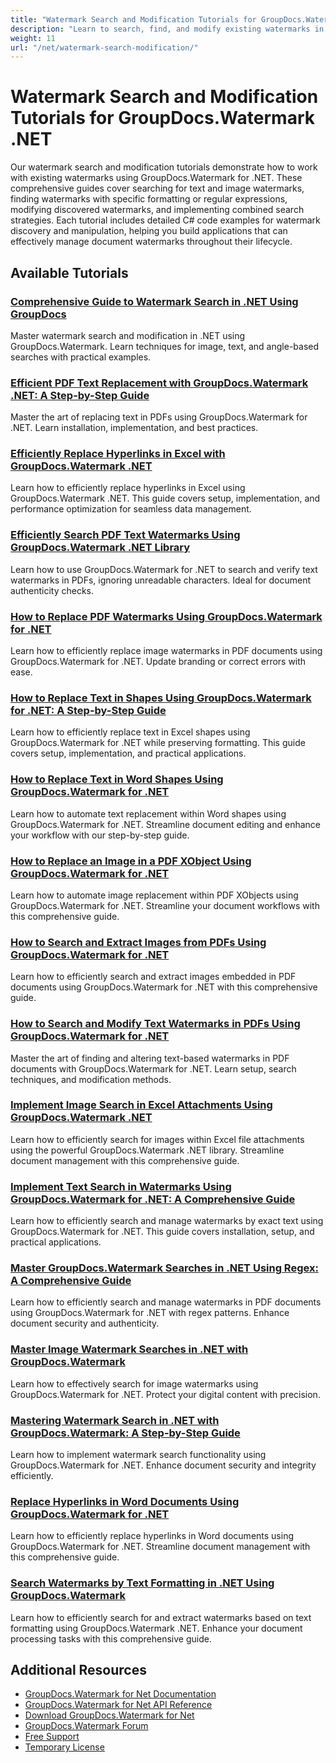 ```yaml
---
title: "Watermark Search and Modification Tutorials for GroupDocs.Watermark .NET"
description: "Learn to search, find, and modify existing watermarks in documents using GroupDocs.Watermark for .NET."
weight: 11
url: "/net/watermark-search-modification/"
---
```


# Watermark Search and Modification Tutorials for GroupDocs.Watermark .NET

Our watermark search and modification tutorials demonstrate how to work with existing watermarks using GroupDocs.Watermark for .NET. These comprehensive guides cover searching for text and image watermarks, finding watermarks with specific formatting or regular expressions, modifying discovered watermarks, and implementing combined search strategies. Each tutorial includes detailed C# code examples for watermark discovery and manipulation, helping you build applications that can effectively manage document watermarks throughout their lifecycle.

## Available Tutorials

### [Comprehensive Guide to Watermark Search in .NET Using GroupDocs](./guide-to-watermark-search-in-dotnet-groupdocs/)
Master watermark search and modification in .NET using GroupDocs.Watermark. Learn techniques for image, text, and angle-based searches with practical examples.

### [Efficient PDF Text Replacement with GroupDocs.Watermark .NET&#58; A Step-by-Step Guide](./groupdocs-watermark-net-pdf-text-replacement-guide/)
Master the art of replacing text in PDFs using GroupDocs.Watermark for .NET. Learn installation, implementation, and best practices.

### [Efficiently Replace Hyperlinks in Excel with GroupDocs.Watermark .NET](./replace-hyperlinks-excel-groupdocs-watermark-net/)
Learn how to efficiently replace hyperlinks in Excel using GroupDocs.Watermark .NET. This guide covers setup, implementation, and performance optimization for seamless data management.

### [Efficiently Search PDF Text Watermarks Using GroupDocs.Watermark .NET Library](./search-pdf-watermarks-groupdocs-watermark-net/)
Learn how to use GroupDocs.Watermark for .NET to search and verify text watermarks in PDFs, ignoring unreadable characters. Ideal for document authenticity checks.

### [How to Replace PDF Watermarks Using GroupDocs.Watermark for .NET](./replace-pdf-watermarks-groupdocs-net/)
Learn how to efficiently replace image watermarks in PDF documents using GroupDocs.Watermark for .NET. Update branding or correct errors with ease.

### [How to Replace Text in Shapes Using GroupDocs.Watermark for .NET&#58; A Step-by-Step Guide](./replace-text-groupdocs-watermark-net/)
Learn how to efficiently replace text in Excel shapes using GroupDocs.Watermark for .NET while preserving formatting. This guide covers setup, implementation, and practical applications.

### [How to Replace Text in Word Shapes Using GroupDocs.Watermark for .NET](./replace-text-word-shapes-groupdocs-watermark-net/)
Learn how to automate text replacement within Word shapes using GroupDocs.Watermark for .NET. Streamline document editing and enhance your workflow with our step-by-step guide.

### [How to Replace an Image in a PDF XObject Using GroupDocs.Watermark for .NET](./replace-image-pdf-groupdocs-watermark-net/)
Learn how to automate image replacement within PDF XObjects using GroupDocs.Watermark for .NET. Streamline your document workflows with this comprehensive guide.

### [How to Search and Extract Images from PDFs Using GroupDocs.Watermark for .NET](./search-images-pdf-groupdocs-watermark-dotnet/)
Learn how to efficiently search and extract images embedded in PDF documents using GroupDocs.Watermark for .NET with this comprehensive guide.

### [How to Search and Modify Text Watermarks in PDFs Using GroupDocs.Watermark for .NET](./search-modify-text-watermarks-pdf-groupdocs-net/)
Master the art of finding and altering text-based watermarks in PDF documents with GroupDocs.Watermark for .NET. Learn setup, search techniques, and modification methods.

### [Implement Image Search in Excel Attachments Using GroupDocs.Watermark .NET](./image-search-excel-attachments-groupdocs-watermark-net/)
Learn how to efficiently search for images within Excel file attachments using the powerful GroupDocs.Watermark .NET library. Streamline document management with this comprehensive guide.

### [Implement Text Search in Watermarks Using GroupDocs.Watermark for .NET&#58; A Comprehensive Guide](./groupdocs-watermark-dotnet-text-search/)
Learn how to efficiently search and manage watermarks by exact text using GroupDocs.Watermark for .NET. This guide covers installation, setup, and practical applications.

### [Master GroupDocs.Watermark Searches in .NET Using Regex&#58; A Comprehensive Guide](./groupdocs-watermark-search-regex-guide/)
Learn how to efficiently search and manage watermarks in PDF documents using GroupDocs.Watermark for .NET with regex patterns. Enhance document security and authenticity.

### [Master Image Watermark Searches in .NET with GroupDocs.Watermark](./groupdocs-watermark-dotnet-image-search/)
Learn how to effectively search for image watermarks using GroupDocs.Watermark for .NET. Protect your digital content with precision.

### [Mastering Watermark Search in .NET with GroupDocs.Watermark&#58; A Step-by-Step Guide](./groupdocs-watermark-net-wizard-guide-implement-search/)
Learn how to implement watermark search functionality using GroupDocs.Watermark for .NET. Enhance document security and integrity efficiently.

### [Replace Hyperlinks in Word Documents Using GroupDocs.Watermark for .NET](./replace-hyperlinks-word-docs-groupdocs-watermark-net/)
Learn how to efficiently replace hyperlinks in Word documents using GroupDocs.Watermark for .NET. Streamline document management with this comprehensive guide.

### [Search Watermarks by Text Formatting in .NET Using GroupDocs.Watermark](./search-watermarks-text-formatting-groupdocs-watermark-dotnet/)
Learn how to efficiently search for and extract watermarks based on text formatting using GroupDocs.Watermark .NET. Enhance your document processing tasks with this comprehensive guide.

## Additional Resources

- [GroupDocs.Watermark for Net Documentation](https://docs.groupdocs.com/watermark/net/)
- [GroupDocs.Watermark for Net API Reference](https://reference.groupdocs.com/watermark/net/)
- [Download GroupDocs.Watermark for Net](https://releases.groupdocs.com/watermark/net/)
- [GroupDocs.Watermark Forum](https://forum.groupdocs.com/c/watermark)
- [Free Support](https://forum.groupdocs.com/)
- [Temporary License](https://purchase.groupdocs.com/temporary-license/)
